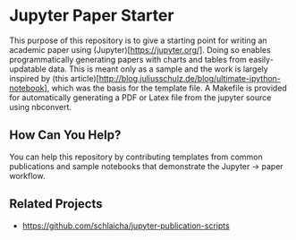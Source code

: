 Jupyter Paper Starter 
=====================

This purpose of this repository is to give a starting point for writing an
academic paper using (Jupyter)[https://jupyter.org/]. Doing so enables
programmatically generating papers with charts and tables from
easily-updatable data. This is meant only as a sample and the work is largely
inspired by (this article)[http://blog.juliusschulz.de/blog/ultimate-ipython-notebook],
which was the basis for the template file. A Makefile is provided for
automatically generating a PDF or Latex file from the jupyter source using
nbconvert.

How Can You Help?
-----------------

You can help this repository by contributing templates from common
publications and sample notebooks that demonstrate the Jupyter -> paper
workflow.

Related Projects
----------------
* https://github.com/schlaicha/jupyter-publication-scripts